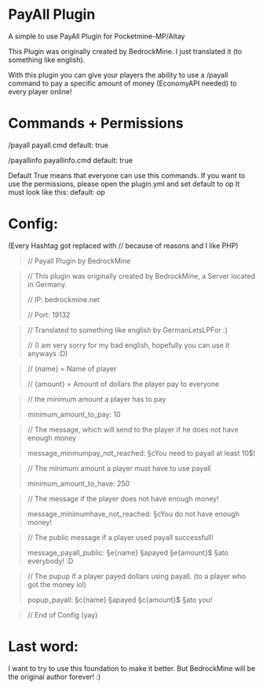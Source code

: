 # PayAll Plugin
A simple to use PayAll Plugin for Pocketmine-MP/Altay

This Plugin was originally created by BedrockMine. I just translated it (to something like english).

With this plugin you can give your players the ability to use a /payall command to pay a specific amount of money (EconomyAPI needed) to every player online!

# Commands + Permissions
/payall <amount>
payall.cmd
default: true

/payallinfo
payallinfo.cmd
default: true

Default True means that everyone can use this commands. If you want to use the permissions, please open the plugin.yml and set default to op
It must look like this: 
default: op

# Config:
(Every Hashtag got replaced with // because of reasons and I like PHP)

> // Payall Plugin by BedrockMine
 
> // This plugin was originally created by BedrockMine, a Server located in Germany.
> 
> // IP: bedrockmine.net
> 
> // Port: 19132

> // Translated to something like english by GermanLetsLPFor :)
> 
> // (I am very sorry for my bad english, hopefully you can use it anyways :D)
> 

> // {name} = Name of player
> 
> // {amount} = Amount of dollars the player pay to everyone
> 


> // the minimum amount a player has to pay
> 
> minimum_amount_to_pay: 10
> 

> // The message, which will send to the player if he does not have enough money
> 
> message_minmumpay_not_reached: §cYou need to payall at least 10$!
> 

> // The minimum amount a player must have to use payall
> 
> minimum_amount_to_have: 250
> 

> // The message if the player does not have enough money!
> 
> message_minimumhave_not_reached: §cYou do not have enough money!
> 

> // The public message if a player used payall successfull!
> 
> message_payall_public: §e{name} §apayed §e{amount}$ §ato everybody! :D
> 

> // The pupup if a player payed dollars using payall. (to a player who got the money lol)
> 
> popup_payall: §c{name} §apayed §c{amount}$ §ato you!
> 

> // End of Config (yay)
> 

# Last word:
I want to try to use this foundation to make it better. But BedrockMine will be the original author forever! :)
